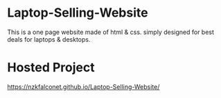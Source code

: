 # Laptop-Selling-Website
This is a one page website made of html &amp; css. simply designed for best deals for laptops &amp; desktops.

# Hosted Project
https://nzkfalconet.github.io/Laptop-Selling-Website/
